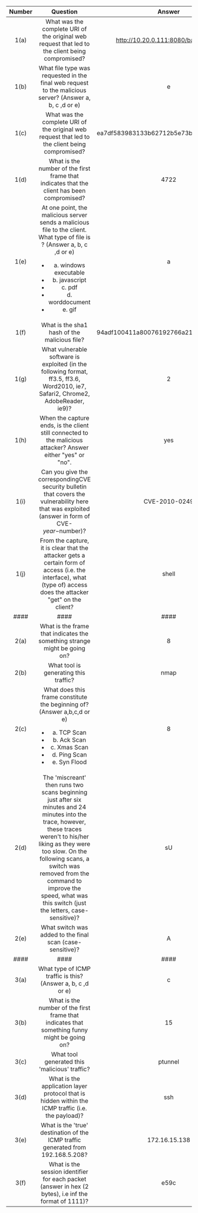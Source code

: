 | Number        | Question      | Answer        | Score |
| :-------------: | :-------------: | :-------------: | :-------------: |
| 1(a) | What was the complete URI of the original web request that led to the client being compromised? | http://10.20.0.111:8080/banking.htm | 1 |
| 1(b) | What file type was requested in the final web request to the malicious server? (Answer a, b, c ,d or e) | e | 2 |
| 1(c) | What was the complete URI of the original web request that led to the client being compromised? | ea7df583983133b62712b5e73bffbcd45cc53736 | 2 |
| 1(d) | What is the number of the first frame that indicates that the client has been compromised? | 4722 | 3 |
| 1(e) | At one point, the malicious server sends a malicious file to the client. What type of file is ? (Answer a, b, c ,d or e) <ul><li>a. windows executable</li><li>b. javascript</li><li>c. pdf</li><li>d. worddocument</li><li>e. gif</li></ul> | a | 2 |
| 1(f) | What is the sha1 hash of the malicious file? | 94adf100411a80076192766a214e0ff92da13ab7 | 2 |
| 1(g) | What vulnerable software is exploited (in the following format, ff3.5, ff3.6, Word2010, ie7, Safari2, Chrome2, AdobeReader, ie9)? | 2 |
| 1(h) | When the capture ends, is the client still connected to the malicious attacker? Answer either "yes" or "no". | yes | 2 |
| 1(i) | Can you give the correspondingCVE security bulletin that covers the vulnerability here that was exploited (answer in form of CVE-$year-$number)? | CVE-2010-0249 | 2 |
| 1(j) |  From the capture, it is clear that the attacker gets a certain form of access (i.e. the interface), what (type of) access does the attacker "get" on the client? | shell | 2 |
| #### | #### | #### | #### |
| 2(a) | What is the frame that indicates the something strange might be going on? | 8 | 2 |
| 2(b) | What tool is generating this traffic? | nmap | 1 |
| 2(c) | What does this frame constitute the beginning of? (Answer a,b,c,d or e) <ul><li>a. TCP Scan</li><li>b. Ack Scan</li><li>c. Xmas Scan</li><li>d. Ping Scan</li><li>e. Syn Flood</li></ul> | 8 | 1 |
| 2(d) | The 'miscreant' then runs two scans beginning just after six minutes and 24 minutes into the trace, however, these traces weren't to his/her liking as they were too slow. On the following scans, a switch was removed from the command to improve the speed, what was this switch (just the letters, case-sensitive)?  | sU | 3 |
| 2(e) | What switch was added to the final scan (case-sensitive)? | A | 3 |
| #### | #### | #### | #### |
| 3(a) | What type of ICMP traffic is this? (Answer a, b, c ,d or e) | c | 1 | <ul><li>a. Echo request/reply</li></li>b. OS Mapping</li></li>c. Covert Channel</li></li>d. Inverse Mapping</li></li>e. Route Redirect</li></li></ul>
| 3(b) | What is the number of the first frame that indicates that something funny might be going on? | 15 | 2 |
| 3(c) | What tool generated this 'malicious' traffic? | ptunnel | 1 |
| 3(d) | What is the application layer protocol that is hidden within the ICMP traffic (i.e. the payload)? | ssh | 1 |
| 3(e) | What is the 'true' destination of the ICMP traffic generated from 192.168.5.208? | 172.16.15.138 | 3 |
| 3(f) | What is the session identifier for each packet (answer in hex (2 bytes), i.e inf the format of 1111)? | e59c | 1 |
